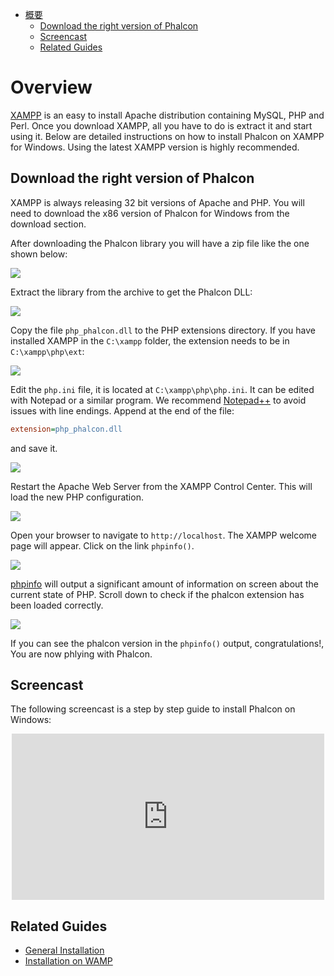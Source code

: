 <div class='article-menu'>
  <ul>
    <li>
      <a href="#overview">概要</a>
      <ul>
        <li>
          <a href="#phalcon">Download the right version of Phalcon</a>
        </li>
        <li>
          <a href="#screencast">Screencast</a>
        </li>
        <li>
          <a href="#related">Related Guides</a>
        </li>
      </ul>
    </li>
  </ul>
</div>

<a name='overview'></a>

# Overview

[XAMPP](https://www.apachefriends.org/download.html) is an easy to install Apache distribution containing MySQL, PHP and Perl. Once you download XAMPP, all you have to do is extract it and start using it. Below are detailed instructions on how to install Phalcon on XAMPP for Windows. Using the latest XAMPP version is highly recommended.

<a name='phalcon'></a>

## Download the right version of Phalcon

XAMPP is always releasing 32 bit versions of Apache and PHP. You will need to download the x86 version of Phalcon for Windows from the download section.

After downloading the Phalcon library you will have a zip file like the one shown below:

![](/images/content/webserver-xampp-1.png)

Extract the library from the archive to get the Phalcon DLL:

![](/images/content/webserver-xampp-2.png)

Copy the file `php_phalcon.dll` to the PHP extensions directory. If you have installed XAMPP in the `C:\xampp` folder, the extension needs to be in `C:\xampp\php\ext`:

![](/images/content/webserver-xampp-3.png)

Edit the `php.ini` file, it is located at `C:\xampp\php\php.ini`. It can be edited with Notepad or a similar program. We recommend [Notepad++](https://notepad-plus-plus.org/) to avoid issues with line endings. Append at the end of the file:

```ini
extension=php_phalcon.dll
```

and save it.

![](/images/content/webserver-xampp-4.png)

Restart the Apache Web Server from the XAMPP Control Center. This will load the new PHP configuration.

![](/images/content/webserver-xampp-5.png)

Open your browser to navigate to `http://localhost`. The XAMPP welcome page will appear. Click on the link `phpinfo()`.

![](/images/content/webserver-xampp-6.png)

[phpinfo](http://php.net/manual/en/function.phpinfo.php) will output a significant amount of information on screen about the current state of PHP. Scroll down to check if the phalcon extension has been loaded correctly.

![](/images/content/webserver-xampp-7.png)

If you can see the phalcon version in the `phpinfo()` output, congratulations!, You are now phlying with Phalcon.

<a name='screencast'></a>

## Screencast

The following screencast is a step by step guide to install Phalcon on Windows:

<div align="center">
  <iframe src="https://player.vimeo.com/video/40265988"
          width="500"
          height="266"
          frameborder="0" webkitallowfullscreen mozallowfullscreen allowfullscreen>
  </iframe>
</div>

<a name='related'></a>

## Related Guides

* [General Installation](/[[language]]/[[version]]/installation)
* [Installation on WAMP](/[[language]]/[[version]]/webserver-wamp)